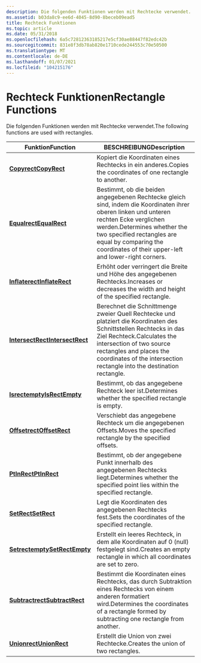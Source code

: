 ```yaml
---
description: Die folgenden Funktionen werden mit Rechtecke verwendet.
ms.assetid: b03da8c9-ee6d-4045-8d90-8beceb09ead5
title: Rechteck Funktionen
ms.topic: article
ms.date: 05/31/2018
ms.openlocfilehash: 6a5c72812363185217e5cf30ae88447f82edc42b
ms.sourcegitcommit: 831e8f3db78ab820e1710cede244553c70e50500
ms.translationtype: MT
ms.contentlocale: de-DE
ms.lasthandoff: 01/07/2021
ms.locfileid: "104215176"
---
```

# <a name="rectangle-functions"></a><span data-ttu-id="5d608-103">Rechteck Funktionen</span><span class="sxs-lookup"><span data-stu-id="5d608-103">Rectangle Functions</span></span>

<span data-ttu-id="5d608-104">Die folgenden Funktionen werden mit Rechtecke verwendet.</span><span class="sxs-lookup"><span data-stu-id="5d608-104">The following functions are used with rectangles.</span></span>



| <span data-ttu-id="5d608-105">Funktion</span><span class="sxs-lookup"><span data-stu-id="5d608-105">Function</span></span>                               | <span data-ttu-id="5d608-106">BESCHREIBUNG</span><span class="sxs-lookup"><span data-stu-id="5d608-106">Description</span></span>                                                                                                                                   |
|----------------------------------------|-----------------------------------------------------------------------------------------------------------------------------------------------|
| [<span data-ttu-id="5d608-107">**Copyrect**</span><span class="sxs-lookup"><span data-stu-id="5d608-107">**CopyRect**</span></span>](/windows/desktop/api/Winuser/nf-winuser-copyrect)           | <span data-ttu-id="5d608-108">Kopiert die Koordinaten eines Rechtecks in ein anderes.</span><span class="sxs-lookup"><span data-stu-id="5d608-108">Copies the coordinates of one rectangle to another.</span></span>                                                                                           |
| [<span data-ttu-id="5d608-109">**Equalrect**</span><span class="sxs-lookup"><span data-stu-id="5d608-109">**EqualRect**</span></span>](/windows/desktop/api/Winuser/nf-winuser-equalrect)         | <span data-ttu-id="5d608-110">Bestimmt, ob die beiden angegebenen Rechtecke gleich sind, indem die Koordinaten ihrer oberen linken und unteren rechten Ecke verglichen werden.</span><span class="sxs-lookup"><span data-stu-id="5d608-110">Determines whether the two specified rectangles are equal by comparing the coordinates of their upper-left and lower-right corners.</span></span>           |
| [<span data-ttu-id="5d608-111">**Inflaterect**</span><span class="sxs-lookup"><span data-stu-id="5d608-111">**InflateRect**</span></span>](/windows/desktop/api/Winuser/nf-winuser-inflaterect)     | <span data-ttu-id="5d608-112">Erhöht oder verringert die Breite und Höhe des angegebenen Rechtecks.</span><span class="sxs-lookup"><span data-stu-id="5d608-112">Increases or decreases the width and height of the specified rectangle.</span></span>                                                                       |
| [<span data-ttu-id="5d608-113">**IntersectRect**</span><span class="sxs-lookup"><span data-stu-id="5d608-113">**IntersectRect**</span></span>](/windows/desktop/api/Winuser/nf-winuser-intersectrect) | <span data-ttu-id="5d608-114">Berechnet die Schnittmenge zweier Quell Rechtecke und platziert die Koordinaten des Schnittstellen Rechtecks in das Ziel Rechteck.</span><span class="sxs-lookup"><span data-stu-id="5d608-114">Calculates the intersection of two source rectangles and places the coordinates of the intersection rectangle into the destination rectangle.</span></span> |
| [<span data-ttu-id="5d608-115">**Isrectempty**</span><span class="sxs-lookup"><span data-stu-id="5d608-115">**IsRectEmpty**</span></span>](/windows/desktop/api/Winuser/nf-winuser-isrectempty)     | <span data-ttu-id="5d608-116">Bestimmt, ob das angegebene Rechteck leer ist.</span><span class="sxs-lookup"><span data-stu-id="5d608-116">Determines whether the specified rectangle is empty.</span></span>                                                                                          |
| [<span data-ttu-id="5d608-117">**Offsetrect**</span><span class="sxs-lookup"><span data-stu-id="5d608-117">**OffsetRect**</span></span>](/windows/desktop/api/Winuser/nf-winuser-offsetrect)       | <span data-ttu-id="5d608-118">Verschiebt das angegebene Rechteck um die angegebenen Offsets.</span><span class="sxs-lookup"><span data-stu-id="5d608-118">Moves the specified rectangle by the specified offsets.</span></span>                                                                                       |
| [<span data-ttu-id="5d608-119">**PtInRect**</span><span class="sxs-lookup"><span data-stu-id="5d608-119">**PtInRect**</span></span>](/windows/desktop/api/Winuser/nf-winuser-ptinrect)           | <span data-ttu-id="5d608-120">Bestimmt, ob der angegebene Punkt innerhalb des angegebenen Rechtecks liegt.</span><span class="sxs-lookup"><span data-stu-id="5d608-120">Determines whether the specified point lies within the specified rectangle.</span></span>                                                                   |
| [<span data-ttu-id="5d608-121">**SetRect**</span><span class="sxs-lookup"><span data-stu-id="5d608-121">**SetRect**</span></span>](/windows/desktop/api/Winuser/nf-winuser-setrect)             | <span data-ttu-id="5d608-122">Legt die Koordinaten des angegebenen Rechtecks fest.</span><span class="sxs-lookup"><span data-stu-id="5d608-122">Sets the coordinates of the specified rectangle.</span></span>                                                                                              |
| [<span data-ttu-id="5d608-123">**Setrectempty**</span><span class="sxs-lookup"><span data-stu-id="5d608-123">**SetRectEmpty**</span></span>](/windows/desktop/api/Winuser/nf-winuser-setrectempty)   | <span data-ttu-id="5d608-124">Erstellt ein leeres Rechteck, in dem alle Koordinaten auf 0 (null) festgelegt sind.</span><span class="sxs-lookup"><span data-stu-id="5d608-124">Creates an empty rectangle in which all coordinates are set to zero.</span></span>                                                                          |
| [<span data-ttu-id="5d608-125">**Subtractrect**</span><span class="sxs-lookup"><span data-stu-id="5d608-125">**SubtractRect**</span></span>](/windows/desktop/api/Winuser/nf-winuser-subtractrect)   | <span data-ttu-id="5d608-126">Bestimmt die Koordinaten eines Rechtecks, das durch Subtraktion eines Rechtecks von einem anderen formatiert wird.</span><span class="sxs-lookup"><span data-stu-id="5d608-126">Determines the coordinates of a rectangle formed by subtracting one rectangle from another.</span></span>                                                   |
| [<span data-ttu-id="5d608-127">**Unionrect**</span><span class="sxs-lookup"><span data-stu-id="5d608-127">**UnionRect**</span></span>](/windows/desktop/api/Winuser/nf-winuser-unionrect)         | <span data-ttu-id="5d608-128">Erstellt die Union von zwei Rechtecke.</span><span class="sxs-lookup"><span data-stu-id="5d608-128">Creates the union of two rectangles.</span></span>                                                                                                          |



 

 

 



